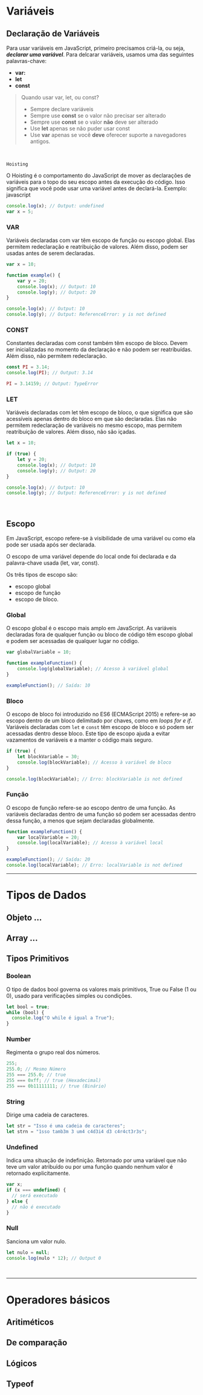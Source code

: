 # Variáveis 
## Declaração de Variáveis

Para usar variáveis em JavaScript, primeiro precisamos criá-la, ou seja, ***declarar uma variável***.  Para delcarar variáveis, usamos uma das seguintes palavras-chave: 

* **var:**
* **let**
* **const**

>  Quando usar var, let, ou const? 
> * Sempre declare variáveis 
> * Sempre use **const** se o valor não precisar ser alterado 
> * Sempre use **const** se o valor **não** deve ser alterado 
> * Use **let** apenas se não puder usar const
> * Use **var** apenas se você **deve** oferecer suporte a navegadores antigos.
<br> 

`Hoisting` 

O Hoisting é o comportamento do JavaScript de mover as declarações de variáveis para o topo do seu escopo antes da execução do código.
Isso significa que você pode usar uma variável antes de declará-la.
Exemplo:
javascript

```javascript
console.log(x); // Output: undefined
var x = 5;
```

### VAR 
Variáveis declaradas com var têm escopo de função ou escopo global. Elas permitem redeclaração e reatribuição de valores. Além disso, podem ser usadas antes de serem declaradas.

```javascript 
var x = 10;

function example() {
    var y = 20;
    console.log(x); // Output: 10 
    console.log(y); // Output: 20
}

console.log(x); // Output: 10 
console.log(y); // Output: ReferenceError: y is not defined
```

### CONST 
Constantes declaradas com const também têm escopo de bloco. Devem ser inicializadas no momento da declaração e não podem ser reatribuídas. Além disso, não permitem redeclaração.

```javascript
const PI = 3.14;
console.log(PI); // Output: 3.14 

PI = 3.14159; // Output: TypeError
``` 

### LET 
Variáveis declaradas com let têm escopo de bloco, o que significa que são acessíveis apenas dentro do bloco em que são declaradas. Elas não permitem redeclaração de variáveis no mesmo escopo, mas permitem reatribuição de valores. Além disso, não são içadas.

```javascript
let x = 10;

if (true) {
    let y = 20;
    console.log(x); // Output: 10
    console.log(y); // Output: 20
}

console.log(x); // Output: 10
console.log(y); // Output: ReferenceError: y is not defined
```
<br>

## Escopo

Em JavaScript, escopo refere-se à visibilidade de uma variável ou como ela pode ser usada após ser declarada.

O escopo de uma variável depende do local onde foi declarada e da palavra-chave usada (let, var, const).

Os três tipos de escopo são:

- escopo global
- escopo de função
- escopo de bloco.

### Global 
O escopo global é o escopo mais amplo em JavaScript. As variáveis declaradas fora de qualquer função ou bloco de código têm escopo global e podem ser acessadas de qualquer lugar no código.


```javascript
var globalVariable = 10;

function exampleFunction() {
    console.log(globalVariable); // Acesso à variável global
}

exampleFunction(); // Saída: 10
```

### Bloco 
O escopo de bloco foi introduzido no ES6 (ECMAScript 2015) e refere-se ao escopo dentro de um bloco delimitado por chaves, como em *loops for e if*. Variáveis declaradas com `let` e `const` têm escopo de bloco e só podem ser acessadas dentro desse bloco.
Este tipo de escopo ajuda a evitar vazamentos de variáveis e a manter o código mais seguro.

```javascript
if (true) {
    let blockVariable = 30;
    console.log(blockVariable); // Acesso à variável de bloco
}

console.log(blockVariable); // Erro: blockVariable is not defined
```

### Função
O escopo de função refere-se ao escopo dentro de uma função. As variáveis declaradas dentro de uma função só podem ser acessadas dentro dessa função, a menos que sejam declaradas globalmente.

```javascript
function exampleFunction() {
    var localVariable = 20;
    console.log(localVariable); // Acesso à variável local
}

exampleFunction(); // Saída: 20
console.log(localVariable); // Erro: localVariable is not defined
```

---

# Tipos de Dados

## Objeto ... 
## Array  ... 

## Tipos  Primitivos

### Boolean
O tipo de dados bool governa os valores mais primitivos, True ou False (1 ou 0), usado para verificações simples ou condições.

```javascript
let bool = true;
while (bool) {
  console.log("O while é igual a True");
}
```

### Number
Regimenta o grupo real dos números.

```javascript
255;
255.0; // Mesmo Número
255 === 255.0; // true
255 === 0xff; // true (Hexadecimal)
255 === 0b11111111; // true (Binário)
```

### String
Dirige uma cadeia de caracteres.

```javascript
let str = "Isso é uma cadeia de caracteres";
let strn = "1sso tamb3m 3 um4 c4d3i4 d3 c4r4ct3r3s";
```

### Undefined
Indica uma situação de indefinição. Retornado por uma variável que não teve um valor atribuído ou por uma função quando nenhum valor é retornado explicitamente.

```javascript
var x;
if (x === undefined) {
  // será executado
} else {
  // não é executado
}
```

### Null
Sanciona um valor nulo.

```javascript
let nulo = null;
console.log(nulo * 12); // Output 0
```
<br>

---
# Operadores básicos 

## Aritiméticos
## De comparação
## Lógicos 
## Typeof